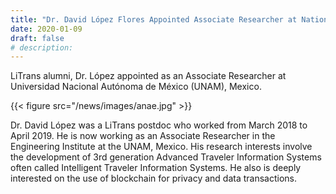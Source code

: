 ```yaml
---
title: "Dr. David López Flores Appointed Associate Researcher at National Autonomous University of Mexico (Universidad Nacional Autónoma de México)"
date: 2020-01-09
draft: false
# description:
---
```

<!-- ![](../images/david.jpg) -->
LiTrans alumni, Dr. López appointed as an Associate Researcher at Universidad Nacional Autónoma de México (UNAM), Mexico.

{{< figure src="/news/images/anae.jpg" >}}

<!--more-->

Dr. David López was a LiTrans postdoc who worked from March 2018 to April 2019. He is now working as an Associate Researcher in the Engineering Institute at the UNAM, Mexico. His research interests involve the development of 3rd generation Advanced Traveler Information Systems often called Intelligent Traveler Information Systems. He also is deeply interested on the use of blockchain for privacy and data transactions.
